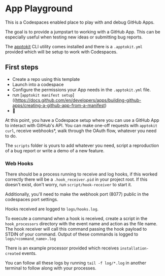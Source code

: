 # App Playground

This is a Codespaces enabled place to play with and debug GitHub Apps.

The goal is to provide a jumpstart to working with a GitHub App. This can be especially useful when testing new ideas or submitting bug reports.

The [apptokit](https://github.com/jakewilkins/apptokit) CLI utility comes installed and there is a `.apptokit.yml` provided which will be setup to work with Codespaces.

## First steps

- Create a repo using this template
- Launch into a codespace
- Configure the permissions your App needs in the `.apptokit.yml` file.
- run [`apptokit manifest setup`]((https://docs.github.com/en/developers/apps/building-github-apps/creating-a-github-app-from-a-manifest)
- 🥳

At this point, you have a Codespace setup where you can use a GitHub App to interact with GitHub's API. You can make one-off requests with `apptokit curl`, receive webhooks*, walk through the OAuth flow, whatever you need to do.

The `scripts` folder is yours to add whatever you need, script a reproduction of a bug report or write a demo of a new feature.

### Web Hooks

There should be a process running to receive and log hooks, if this worked correctly there will be a `.hook_receiver.pid` in your project root. If this doesn't exist, don't worry, run `script/hook-receiver` to start it.

Additionally, you'll need to make the webhook port (8077) public in the codespaces port settings.

Hooks received are logged to `logs/hooks.log`.

To execute a command when a hook is received, create a script in the `hook_processors` directory with the event name and action as the file name. The hook receiver will call this command passing the hook
payload to STDIN of your command. Output of these commands is logged to `logs/<command_name>.log`

There is an example processor provided which receives `installation-created` events.

You can follow all these logs by running `tail -f log/*.log` in another terminal to follow along with your processes.
